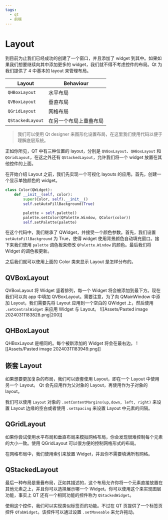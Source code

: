 ```yaml
---
tags:
  - qt
  - 前端
---
```


# Layout

到目前为止我们已经成功的创建了一个窗口，并且添加了 widget 到其中。如果如果我们想要继续向其中添加更多的 widget，我们就不得不考虑控件的布局。Qt 为我们提供了 4 中基本的 layout 来管理布局。

| Layout           | Behaviour   |
| ---------------- | ----------- |
| `QHBoxLayout`    | 水平布局        |
| `QVBoxLayout`    | 垂直布局        |
| `QGridLayout`    | 网格布局        |
| `QStackedLayout` | 在另一个布局上重叠布局 |

> 我们可以使用 Qt designer 来图形化设置布局，在这里我们使用代码以便于理解底层系统。

正如你所见，QT 中有三种位置的 layout，分别是 `QVBoxLayout`、`QHBoxLayout` 和 `QGridLayout`，在这之外还有 `QStackedLayout`，允许我们将一个 widget 放置在其他控件的上面。

在开始介绍 Layout 之前，我们先实现一个可视化 layouts 的应用。首先，创建一个显示单独颜色的 widget。
```python
class Color(QWidget):
	def __init__(self, color):
		super(Color, self).__init__()
		self.setAutoFillBackground(True)

		palette = self.palette()
		palette.setColor(QPalette.Window, QColor(color))
		self.setPalette(palette)
```
 在这个代码中，我们继承了 QWidget，并接受一个颜色参数。首先，我们设置 `setAutoFillBackground` 为 True，使得 widget 使用背景颜色自动填充窗口。接下来我们使用 `palette` 调色板来修改 `QPalette.Window` 的颜色。最后我们将 Widget 的调色板更新。

之后我们就可以使用上面的 Color 类来显示 Layout 是怎样分布的。

## QVBoxLayout

QVBoxLayout 将 Widget 竖着排列，每一个 Widget 将会被添加到最下方。现在我们可以向 app 中填加 QVBoxLayout。需要注意，为了向 QMainWindow 中添加 Layout，我们需要先将 Layout 应用到一个空白的 QWidget 上，然后使用 `.setCentralWidget` 来应用 Widget 与 Layout。
![[Assets/Pasted image 20240311183828.png|200]]

## QHBoxLayout

QHBoxLayout 是相同的。每个被新添加的 Widget 将会在最右边。
![[Assets/Pasted image 20240311183949.png]]

## 嵌套 Layout

如果想要更加复杂的布局，我们可以嵌套使用 Layout，即在一个 Layout 中使用另一个 Layout。 Qt 会先应用作为父对象的 Layout，再使用作为子对象的 layout。

我们可以使用 `Layout` 对象的 `.setContentMargins(up,down, left, right)` 来设置 Layout 边缘的空白或者使用 `.setSpacing` 来设置 Layout 中元素的间隔。

## QGridLayout

如果你尝试使用水平布局和垂直布局来模拟网格布局，你会发现很难控制每个元素的大小一致。使用 QGridLayout 可以很方便的控制网格形式的布局。

在网格布局中，我们使用索引来放置 Widget，并且你不需要填满所有网格。

## QStackedLayout

最后一种布局是重叠布局，正如其描述的，这个布局允许你将一个元素直接放置在其他元素之上，并且你可以选择展示哪一个 Widget。你可以使用这个来实现图层功能，事实上 QT 还有一个相同功能的控件称为 `QStackedWidget`。

使用这个控件，我们可以实现类似标签页的功能。不过在 QT 页提供了一个标签页控件 `QTabWidget`。该控件可以通过设置 `.setMoveable` 来允许拖动。
